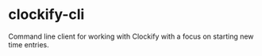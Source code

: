 # clockify-cli
Command line client for working with Clockify with a focus on starting new time entries.
